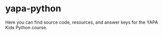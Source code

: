 # yapa-python
Here you can find source code, resources, and answer keys for the YAPA Kids Python course.
